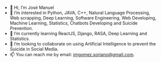 - 👋 Hi, I’m José Manuel
- 👀 I’m interested in Python, JAVA, C++, Natural Language Processing, Web scrapping, Deep Learning, Software Engineering, Web Developing, Machine Learning, Statistics, Chatbots Developing and Suicide Prevention.
- 🌱 I’m currently learning ReactJS, Django, RASA, Deep Learning and Statistics.
- 💞️ I’m looking to collaborate on using Artificial Intelligence to prevent the Suicide in Social Media.
- 📫 You can reach me by email: jmgomez.soriano@gmail.com.

<!---
jmgomezsoriano/jmgomezsoriano is a ✨ special ✨ repository because its `README.md` (this file) appears on your GitHub profile.
You can click the Preview link to take a look at your changes.
--->

